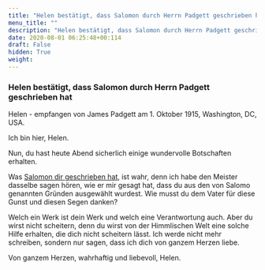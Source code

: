 ```yaml
---
title: "Helen bestätigt, dass Salomon durch Herrn Padgett geschrieben hat"
menu_title: ""
description: "Helen bestätigt, dass Salomon durch Herrn Padgett geschrieben hat"
date: 2020-08-01 06:25:48+00:114
draft: False
hidden: True
weight:
---
```

### Helen bestätigt, dass Salomon durch Herrn Padgett geschrieben hat

Helen - empfangen von James Padgett am 1. Oktober 1915, Washington, DC, USA.

Ich bin hier, Helen.

Nun, du hast heute Abend sicherlich einige wundervolle Botschaften erhalten.

Was [Salomon dir geschrieben hat](/padgett-botschaften/padgett-botschaften-in-reihenfolge-des-datums/padgett-botschaften-1915-september-dezember/hintergruende-warum-james-padgett-auserwaehlt-wurde-jep-salomon-1-oktober-1915/), ist wahr, denn ich habe den Meister dasselbe sagen hören, wie er mir gesagt hat, dass du aus den von Salomo genannten Gründen ausgewählt wurdest. Wie musst du dem Vater für diese Gunst und diesen Segen danken?

Welch ein Werk ist dein Werk und welch eine Verantwortung auch. Aber du wirst nicht scheitern, denn du wirst von der Himmlischen Welt eine solche Hilfe erhalten, die dich nicht scheitern lässt. Ich werde nicht mehr schreiben, sondern nur sagen, dass ich dich von ganzem Herzen liebe.

Von ganzem Herzen, wahrhaftig und liebevoll, Helen.
